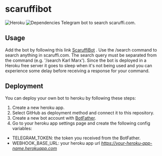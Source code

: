 # scaruffibot
![Heroku](https://heroku-badge.herokuapp.com/?app=scaruffi-bot&root=status&style=flat)
![Dependencies](https://david-dm.org/membersheep/scaruffibot.svg)
Telegram bot to search scaruffi.com.
## Usage
Add the bot by following this link [ScaruffiBot](http://telegram.me/scaruffibot) .
Use the /search command to search anything in scaruffi.com. The search query must be separated from the command (e.g. '/search Karl Marx'). Since the bot is deployed in a Heroku free server it goes to sleep when it's not being used and you can experience some delay before receiving a response for your command.
## Deployment
You can deploy your own bot to heroku by following these steps:

1. Create a new heroku app.
2. Select GitHub as deployment method and connect it to this repository.
3. Create a new bot account with [BotFather](https://telegram.me/BotFather).
4. Go to your heroku app settings page and create the following config variables:
  - TELEGRAM_TOKEN: the token you received from the BotFather.
  - WEBHOOK_BASE_URL: your heroku app url *https://your-heroku-app-name.herokuapp.com*
